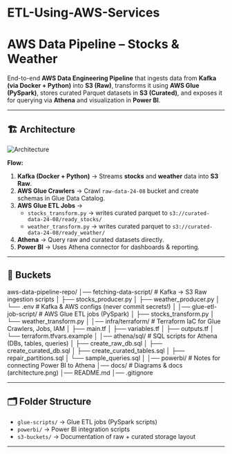 # ETL-Using-AWS-Services

# AWS Data Pipeline – Stocks & Weather

End-to-end **AWS Data Engineering Pipeline** that ingests data from **Kafka (via Docker + Python)** into **S3 (Raw)**, transforms it using **AWS Glue (PySpark)**, stores curated Parquet datasets in **S3 (Curated)**, and exposes it for querying via **Athena** and visualization in **Power BI**.  

---

## 🏗️ Architecture

![Architecture]([docs/architecture.png](https://github.com/Avi7738/ETL-Using-AWS-Services/blob/main/architecture.png?raw=true))

**Flow:**
1. **Kafka (Docker + Python)** → Streams **stocks** and **weather** data into **S3 Raw**.
2. **AWS Glue Crawlers** → Crawl `raw-data-24-08` bucket and create schemas in Glue Data Catalog.
3. **AWS Glue ETL Jobs** →  
   - `stocks_transform.py` → writes curated parquet to `s3://curated-data-24-08/ready_stocks/`  
   - `weather_transform.py` → writes curated parquet to `s3://curated-data-24-08/ready_weather/`
4. **Athena** → Query raw and curated datasets directly.
5. **Power BI** → Uses Athena connector for dashboards & reporting.

---

## 📂 Buckets

aws-data-pipeline-repo/
│── fetching-data-script/        # Kafka → S3 Raw ingestion scripts
│   ├── stocks_producer.py
│   ├── weather_producer.py
│   └── .env                     # Kafka & AWS configs (never commit secrets!)
│
│── glue-etl-job-script/         # AWS Glue ETL jobs (PySpark)
│   ├── stocks_transform.py
│   └── weather_transform.py
│
│── infra/terraform/             # Terraform IaC for Glue Crawlers, Jobs, IAM
│   ├── main.tf
│   ├── variables.tf
│   ├── outputs.tf
│   └── terraform.tfvars.example
│
│── athena/sql/                  # SQL scripts for Athena (DBs, tables, queries)
│   ├── create_raw_db.sql
│   ├── create_curated_db.sql
│   ├── create_curated_tables.sql
│   ├── repair_partitions.sql
│   └── sample_queries.sql
│
│── powerbi/                     # Notes for connecting Power BI to Athena
│── docs/                        # Diagrams & docs (architecture.png)
│── README.md
│── .gitignore


---

## 🗂️ Folder Structure
- `glue-scripts/` → Glue ETL jobs (PySpark scripts)  
- `powerbi/` → Power BI integration scripts  
- `s3-buckets/` → Documentation of raw + curated storage layout  

---

